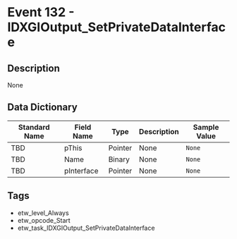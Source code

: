 # Event 132 - IDXGIOutput_SetPrivateDataInterface

## Description
None

## Data Dictionary
|Standard Name|Field Name|Type|Description|Sample Value|
|---|---|---|---|---|
|TBD|pThis|Pointer|None|`None`|
|TBD|Name|Binary|None|`None`|
|TBD|pInterface|Pointer|None|`None`|

## Tags
* etw_level_Always
* etw_opcode_Start
* etw_task_IDXGIOutput_SetPrivateDataInterface